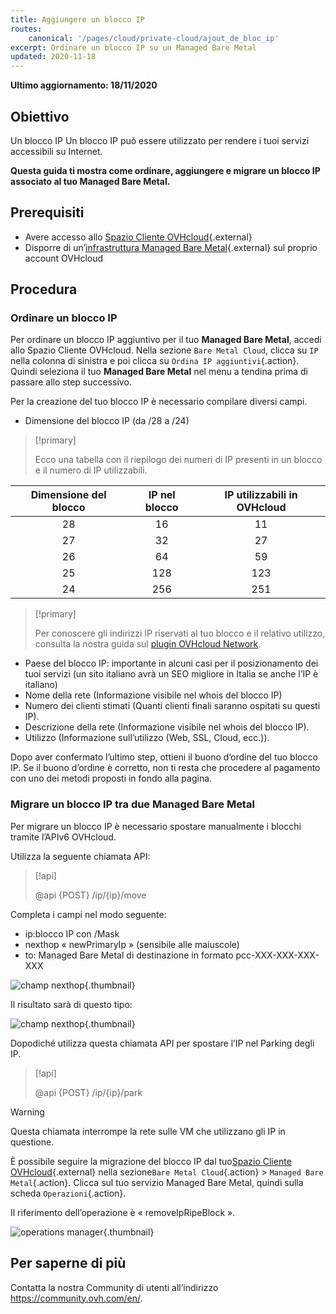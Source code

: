```yaml
---
title: Aggiungere un blocco IP
routes:
    canonical: '/pages/cloud/private-cloud/ajout_de_bloc_ip'
excerpt: Ordinare un blocco IP su un Managed Bare Metal
updated: 2020-11-18
---
```


**Ultimo aggiornamento: 18/11/2020**

## Obiettivo

Un blocco IP Un blocco IP può essere utilizzato per rendere i tuoi servizi accessibili su Internet. 

**Questa guida ti mostra come ordinare, aggiungere e migrare un blocco IP associato al tuo Managed Bare Metal.**

## Prerequisiti

* Avere accesso allo [Spazio Cliente OVHcloud](https://www.ovh.com/auth/?action=gotomanager&from=https://www.ovh.it/&ovhSubsidiary=it){.external}
* Disporre di un’[infrastruttura Managed Bare Metal](https://www.ovhcloud.com/it/managed-bare-metal/){.external} sul proprio account OVHcloud

## Procedura

### Ordinare un blocco IP

Per ordinare un blocco IP aggiuntivo per il tuo **Managed Bare Metal**, accedi allo Spazio Cliente OVHcloud. Nella sezione `Bare Metal Cloud`, clicca su `IP` nella colonna di sinistra e poi clicca su `Ordina IP aggiuntivi`{.action}. Quindi seleziona il tuo **Managed Bare Metal** nel menu a tendina prima di passare allo step successivo.


Per la creazione del tuo blocco IP è necessario compilare diversi campi.

- Dimensione del blocco IP (da /28 a /24)

> [!primary]
>
> Ecco una tabella con il riepilogo dei numeri di IP presenti in un blocco e il numero di IP utilizzabili.
> 

|Dimensione del blocco|IP nel blocco|IP utilizzabili in OVHcloud|
|:---:|:---:|:---:|
|28|16|11|
|27|32|27|
|26|64|59|
|25|128|123|
|24|256|251|

> [!primary]
>
> Per conoscere gli indirizzi IP riservati al tuo blocco e il relativo utilizzo, consulta la nostra guida sul [plugin OVHcloud Network](/pages/cloud/managed-bare-metal/plugin_ovh_network).
>

- Paese del blocco IP:  importante in alcuni casi per il posizionamento dei tuoi servizi (un sito italiano avrà un SEO migliore in Italia se anche l’IP è italiano)
- Nome della rete (Informazione visibile nel whois del blocco IP)
- Numero dei clienti stimati (Quanti clienti finali saranno ospitati su questi IP).
- Descrizione della rete (Informazione visibile nel whois del blocco IP).
- Utilizzo (Informazione sull’utilizzo (Web, SSL, Cloud, ecc.)).

Dopo aver confermato l’ultimo step, ottieni il buono d’ordine del tuo blocco IP. Se il buono d’ordine è corretto, non ti resta che procedere al pagamento con uno dei metodi proposti in fondo alla pagina.

### Migrare un blocco IP tra due Managed Bare Metal

Per migrare un blocco IP è necessario spostare manualmente i blocchi tramite l’APIv6 OVHcloud.

Utilizza la seguente chiamata API:

> [!api]
>
> @api {POST} /ip/{ip}/move
> 

Completa i campi nel modo seguente:

- ip:blocco IP con /Mask
- nexthop « newPrimaryIp » (sensibile alle maiuscole)
- to: Managed Bare Metal di destinazione in formato pcc-XXX-XXX-XXX-XXX

![champ nexthop](images/move-api.png){.thumbnail}


Il risultato sarà di questo tipo:

![champ nexthop](images/api-result.png){.thumbnail}

Dopodiché utilizza questa chiamata API per spostare l’IP nel Parking degli IP. 

> [!api]
>
> @api {POST} /ip/{ip}/park
> 

> [!warning]
>
> Questa chiamata interrompe la rete sulle VM che utilizzano gli IP in questione.
>

È possibile seguire la migrazione del blocco IP dal tuo[Spazio Cliente OVHcloud](https://www.ovh.com/auth/?action=gotomanager&from=https://www.ovh.it/&ovhSubsidiary=it){.external} nella sezione`Bare Metal Cloud`{.action} > `Managed Bare Metal`{.action}. Clicca sul tuo servizio Managed Bare Metal, quindi sulla scheda `Operazioni`{.action}.

Il riferimento dell’operazione è « removeIpRipeBlock ».

![operations manager](images/operations.png){.thumbnail}

## Per saperne di più

Contatta la nostra Community di utenti all’indirizzo <https://community.ovh.com/en/>.
